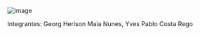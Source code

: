 ![image](https://github.com/Erigeo/stock/assets/79608648/62dafb13-69f6-4113-9fc6-14afbbee6292)


Integrantes: Georg Herison Maia Nunes, Yves Pablo Costa Rego
